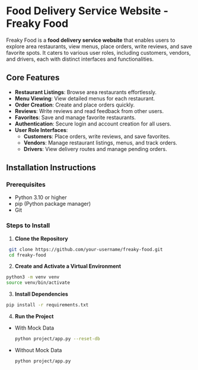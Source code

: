 # Food Delivery Service Website - Freaky Food

Freaky Food is a **food delivery service website** that enables users to explore area restaurants, view menus, place orders, write reviews, and save favorite spots. It caters to various user roles, including customers, vendors, and drivers, each with distinct interfaces and functionalities.


## Core Features

- **Restaurant Listings**: Browse area restaurants effortlessly.
- **Menu Viewing**: View detailed menus for each restaurant.
- **Order Creation**: Create and place orders quickly.
- **Reviews**: Write reviews and read feedback from other users.
- **Favorites**: Save and manage favorite restaurants.
- **Authentication**: Secure login and account creation for all users.
- **User Role Interfaces**: 
  - **Customers**: Place orders, write reviews, and save favorites.
  - **Vendors**: Manage restaurant listings, menus, and track orders.
  - **Drivers**: View delivery routes and manage pending orders.

## Installation Instructions

### Prerequisites
- Python 3.10 or higher
- pip (Python package manager)
- Git

### Steps to Install

1. **Clone the Repository**
 ```bash
  git clone https://github.com/your-username/freaky-food.git
  cd freaky-food
 ```
2. **Create and Activate a Virtual Environment**
  ```bash
  python3 -m venv venv
  source venv/bin/activate
  ```
3. **Install Dependencies**
  ```bash
  pip install -r requirements.txt
  ```
4.  **Run the Project**
  - With Mock Data
    ```bash
    python project/app.py --reset-db
    ```
  - Without Mock Data
    ```bash
    python project/app.py
    ```

